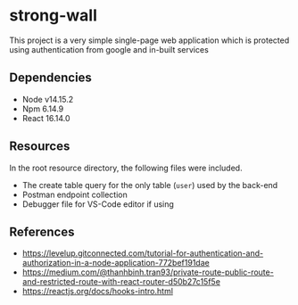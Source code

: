 # strong-wall
This project is a very simple single-page web application which is protected using authentication from google and in-built services 

## Dependencies

- Node v14.15.2
- Npm 6.14.9
- React 16.14.0

## Resources
In the root resource directory, the following files were included.
- The create table query for the only table (`user`) used by the back-end
- Postman endpoint collection
- Debugger file for VS-Code editor if using

## References

- https://levelup.gitconnected.com/tutorial-for-authentication-and-authorization-in-a-node-application-772bef191dae
- https://medium.com/@thanhbinh.tran93/private-route-public-route-and-restricted-route-with-react-router-d50b27c15f5e
- https://reactjs.org/docs/hooks-intro.html
